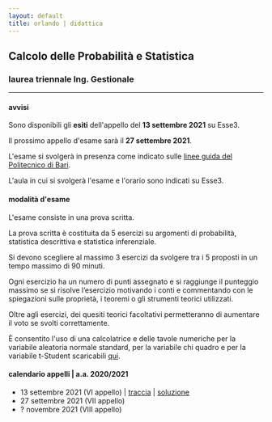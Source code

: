 ```yaml
---
layout: default
title: orlando | didattica
---
```


## Calcolo delle Probabilità e Statistica 
### laurea triennale Ing. Gestionale


--- 

#### avvisi

Sono disponibili gli **esiti** dell'appello del **13 settembre 2021** su Esse3.

Il prossimo appello d'esame sarà il **27 settembre 2021**.  

L'esame si svolgerà in presenza come indicato sulle [linee guida del Politecnico di Bari](https://www.poliba.it/sites/default/files/linee_guida_per_lo_svolgimento_degli_esami_di_profitto_dal_1_settembre_2021.pdf).

L'aula in cui si svolgerà l'esame e l'orario sono indicati su Esse3. 


#### modalità d'esame 

L'esame consiste in una prova scritta. 

La prova scritta è costituita da 5 esercizi su argomenti di probabilità, statistica descrittiva e statistica inferenziale. 

Si devono scegliere al massimo 3 esercizi da svolgere tra i 5 proposti in un tempo massimo di 90 minuti. 

Ogni esercizio ha un numero di punti assegnato e si raggiunge il punteggio massimo se si risolve l’esercizio motivando i conti e commentando con le spiegazioni sulle proprietà, i teoremi o gli strumenti teorici utilizzati. 

Oltre agli esercizi, dei quesiti teorici facoltativi permetteranno di aumentare il voto se svolti correttamente.

È consentito l'uso di una calcolatrice e delle tavole numeriche per la variabile aleatoria normale standard, per la variabile chi quadro e per la variabile t-Student scaricabili [qui](materiale/tabelleVA.pdf).

#### calendario appelli \| a.a. 2020/2021
- 13 settembre 2021 (VI appello) \| [traccia](tracce/210913_Traccia_CalcProbStat_IngGest_aa2021.pdf) \| [soluzione](tracce/210913_Soluzione_CalcProbStat_IngGest_aa2021.pdf)
- 27 settembre 2021 (VII appello)
- ? novembre 2021 (VIII appello)